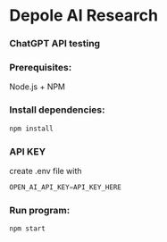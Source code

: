 # Depole AI Research
### ChatGPT API testing

### Prerequisites:
Node.js + NPM

### Install dependencies:
```bash
npm install
```

### API KEY
create .env file with
```js
OPEN_AI_API_KEY=API_KEY_HERE
```

### Run program:
```bash
npm start
```
